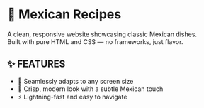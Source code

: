 # 🌮 Mexican Recipes

A clean, responsive website showcasing classic Mexican dishes.  
Built with pure HTML and CSS — no frameworks, just flavor.

## ✨ FEATURES

- 📱 Seamlessly adapts to any screen size  
- 🎨 Crisp, modern look with a subtle Mexican touch  
- ⚡ Lightning-fast and easy to navigate
